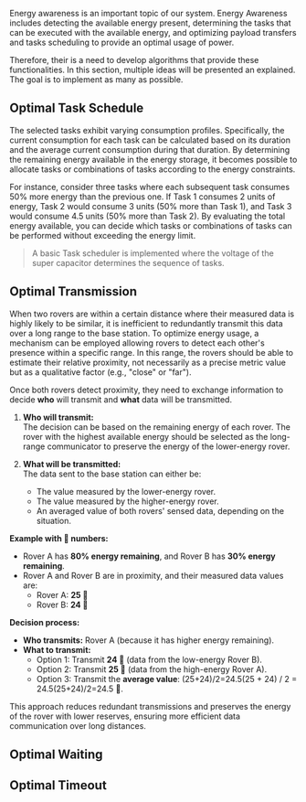 Energy awareness is an important topic of our system. Energy Awareness includes detecting the available energy present, determining the tasks that can be executed with the available energy, and optimizing payload transfers and tasks scheduling to provide an optimal usage of power.

Therefore, their is a need to develop algorithms that provide these functionalities. In this section, multiple ideas will be presented an explained. The goal is to implement as many as possible.

## Optimal Task Schedule
The selected tasks exhibit varying consumption profiles. Specifically, the current consumption for each task can be calculated based on its duration and the average current consumption during that duration. By determining the remaining energy available in the energy storage, it becomes possible to allocate tasks or combinations of tasks according to the energy constraints.

For instance, consider three tasks where each subsequent task consumes 50% more energy than the previous one. If Task 1 consumes 2 units of energy, Task 2 would consume 3 units (50% more than Task 1), and Task 3 would consume 4.5 units (50% more than Task 2). By evaluating the total energy available, you can decide which tasks or combinations of tasks can be performed without exceeding the energy limit.

> A basic Task scheduler is implemented where the voltage of the super capacitor determines the sequence of tasks.
## Optimal Transmission
When two rovers are within a certain distance where their measured data is highly likely to be similar, it is inefficient to redundantly transmit this data over a long range to the base station. To optimize energy usage, a mechanism can be employed allowing rovers to detect each other's presence within a specific range. In this range, the rovers should be able to estimate their relative proximity, not necessarily as a precise metric value but as a qualitative factor (e.g., "close" or "far").

Once both rovers detect proximity, they need to exchange information to decide **who** will transmit and **what** data will be transmitted.

1. **Who will transmit:**  
    The decision can be based on the remaining energy of each rover. The rover with the highest available energy should be selected as the long-range communicator to preserve the energy of the lower-energy rover.
    
2. **What will be transmitted:**  
    The data sent to the base station can either be:
    
    - The value measured by the lower-energy rover.
    - The value measured by the higher-energy rover.
    - An averaged value of both rovers' sensed data, depending on the situation.

**Example with 🥔️ numbers:**

- Rover A has **80% energy remaining**, and Rover B has **30% energy remaining**.
- Rover A and Rover B are in proximity, and their measured data values are:
    - Rover A: **25 🥔️**
    - Rover B: **24 🥔️**

**Decision process:**

- **Who transmits:** Rover A (because it has higher energy remaining).
- **What to transmit:**
    - Option 1: Transmit **24 🥔️** (data from the low-energy Rover B).
    - Option 2: Transmit **25 🥔️** (data from the high-energy Rover A).
    - Option 3: Transmit the **average value**: (25+24)/2=24.5(25 + 24) / 2 = 24.5(25+24)/2=24.5 🥔️.

This approach reduces redundant transmissions and preserves the energy of the rover with lower reserves, ensuring more efficient data communication over long distances.

## Optimal Waiting

## Optimal Timeout